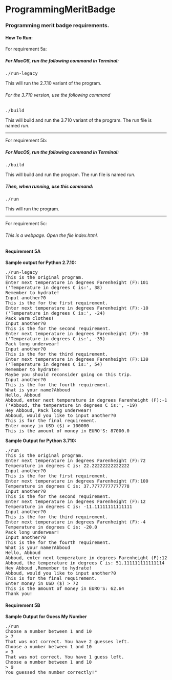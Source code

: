# ProgrammingMeritBadge
### Programming merit badge requirements.

#### How To Run:
For requirement 5a:

##### For MacOS, run the following command in Terminal:
<pre>./run-legacy</pre>
This will run the 2.7.10 variant of the program.

###### For the 3.710 version, use the following command
<pre>./build</pre>
This will build and run the 3.710 variant of the program. The run file is named _run_.

<hr />

For requirement 5b:

##### For MacOS, run the following command in Terminal:
<pre>./build</pre>
This will build and run the program. The run file is named _run_.

##### Then, when running, use this command:
<pre>./run</pre>
This will run the program.

<hr />

For requirement 5c:

###### This is a webpage. Open the file index.html.

#### Requirement 5A
__Sample output for Python 2.7.10:__

<pre>
./run-legacy
This is the original program.
Enter next temperature in degrees Farenheight (F):101
('Temperature in degrees C is:', 38)
Remember to hydrate!
Input another?0
This is the for the first requirement.
Enter next temperature in degrees Farenheight (F):-10
('Temperature in degrees C is:', -24)
Pack warm clothes!
Input another?0
This is the for the second requirement.
Enter next temperature in degrees Farenheight (F):-30
('Temperature in degrees C is:', -35)
Pack long underwear!
Input another?0
This is the for the third requirement.
Enter next temperature in degrees Farenheight (F):130
('Temperature in degrees C is:', 54)
Remember to hydrate!
Maybe you should reconsider going on this trip.
Input another?0
This is the for the fourth requirement.
What is your name?Abboud
Hello, Abboud
Abboud, enter next temperature in degrees Farenheight (F):-1
('Abboud, the temperature in degrees C is:', -19)
Hey Abboud, Pack long underwear!
Abboud, would you like to input another?0
This is for the final requirement.
Enter money in USD ($) > 100000
This is the amount of money in EURO'S: 87000.0
</pre>

__Sample Output for Python 3.710:__
<pre>
./run
This is the original program.
Enter next temperature in degrees Farenheight (F):72
Temperature in degrees C is: 22.22222222222222
Input another?0
This is the for the first requirement.
Enter next temperature in degrees Farenheight (F):100
Temperature in degrees C is: 37.77777777777778
Input another?0
This is the for the second requirement.
Enter next temperature in degrees Farenheight (F):12  
Temperature in degrees C is: -11.11111111111111
Input another?0
This is the for the third requirement.
Enter next temperature in degrees Farenheight (F):-4
Temperature in degrees C is: -20.0
Pack long underwear!
Input another?0
This is the for the fourth requirement.
What is your name?Abboud
Hello, Abboud
Abboud, enter next temperature in degrees Farenheight (F):124   
Abboud, the temperature in degrees C is: 51.111111111111114
Hey Abboud ,Remember to hydrate!
Abboud, would you like to input another?0
This is for the final requirement.
Enter money in USD ($) > 72                               
This is the amount of money in EURO'S: 62.64
Thank you!
</pre>

#### Requirement 5B
__Sample Output for Guess My Number__
<pre>
./run
Choose a number between 1 and 10
&gt; 7
That was not correct. You have 2 guesses left.
Choose a number between 1 and 10
&gt; 3
That was not correct. You have 1 guess left.
Choose a number between 1 and 10
&gt; 9
You guessed the number correctly!"
</pre>
